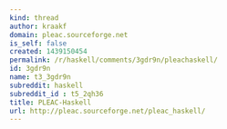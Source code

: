 ```yaml
---
kind: thread
author: kraakf
domain: pleac.sourceforge.net
is_self: false
created: 1439150454
permalink: /r/haskell/comments/3gdr9n/pleachaskell/
id: 3gdr9n
name: t3_3gdr9n
subreddit: haskell
subreddit_id : t5_2qh36
title: PLEAC-Haskell
url: http://pleac.sourceforge.net/pleac_haskell/
---
```



